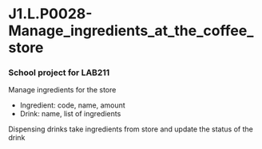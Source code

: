 # J1.L.P0028-Manage_ingredients_at_the_coffee_store

### School project for LAB211

Manage ingredients for the store

- Ingredient: code, name, amount
- Drink: name, list of ingredients

Dispensing drinks take ingredients from store and update the status of the drink
